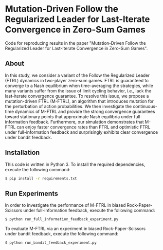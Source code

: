 # Mutation-Driven Follow the Regularized Leader for Last-Iterate Convergence in Zero-Sum Games
Code for reproducing results in the paper "Mutation-Driven Follow the Regularized Leader for Last-Iterate Convergence in Zero-Sum Games".

## About
In this study, we consider a variant of the Follow the Regularized Leader (FTRL) dynamics in two-player zero-sum games.
FTRL is guaranteed to converge to a Nash equilibrium when time-averaging the strategies, while many variants suffer from the issue of limit cycling behavior, i.e., lack the last-iterate convergence guarantee.
To resolve this issue, we propose a mutation-driven FTRL (M-FTRL), an algorithm that introduces mutation for the perturbation of action probabilities.
We then investigate the continuous-time dynamics of M-FTRL and provide the strong convergence guarantees toward stationary points that approximate Nash equilibria under full-information feedback.
Furthermore, our simulation demonstrates that M-FTRL can enjoy faster convergence rates than FTRL and optimistic FTRL under full-information feedback and surprisingly exhibits clear convergence under bandit feedback.

## Installation
This code is written in Python 3.
To install the required dependencies, execute the following command:
```bash
$ pip install -r requirements.txt
```

## Run Experiments
In order to investigate the performance of M-FTRL in biased Rock-Paper-Scissors under full-information feedback, execute the following command:
```bash
$ python run_full_information_feedback_experiment.py
```

To evaluate M-FTRL via an experiment in biased Rock-Paper-Scissors under bandit feedback, execute the following command:
```bash
$ python run_bandit_feedback_experiment.py
```
